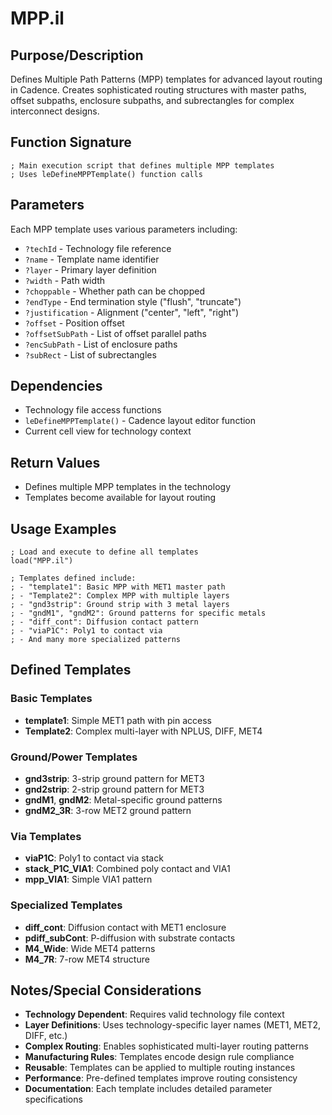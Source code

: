 # MPP.il

## Purpose/Description
Defines Multiple Path Patterns (MPP) templates for advanced layout routing in Cadence. Creates sophisticated routing structures with master paths, offset subpaths, enclosure subpaths, and subrectangles for complex interconnect designs.

## Function Signature
```skill
; Main execution script that defines multiple MPP templates
; Uses leDefineMPPTemplate() function calls
```

## Parameters
Each MPP template uses various parameters including:
- `?techId` - Technology file reference
- `?name` - Template name identifier
- `?layer` - Primary layer definition
- `?width` - Path width
- `?choppable` - Whether path can be chopped
- `?endType` - End termination style ("flush", "truncate")
- `?justification` - Alignment ("center", "left", "right")
- `?offset` - Position offset
- `?offsetSubPath` - List of offset parallel paths
- `?encSubPath` - List of enclosure paths
- `?subRect` - List of subrectangles

## Dependencies
- Technology file access functions
- `leDefineMPPTemplate()` - Cadence layout editor function
- Current cell view for technology context

## Return Values
- Defines multiple MPP templates in the technology
- Templates become available for layout routing

## Usage Examples
```skill
; Load and execute to define all templates
load("MPP.il")

; Templates defined include:
; - "template1": Basic MPP with MET1 master path
; - "Template2": Complex MPP with multiple layers
; - "gnd3strip": Ground strip with 3 metal layers
; - "gndM1", "gndM2": Ground patterns for specific metals
; - "diff_cont": Diffusion contact pattern
; - "viaP1C": Poly1 to contact via
; - And many more specialized patterns
```

## Defined Templates

### Basic Templates
- **template1**: Simple MET1 path with pin access
- **Template2**: Complex multi-layer with NPLUS, DIFF, MET4

### Ground/Power Templates  
- **gnd3strip**: 3-strip ground pattern for MET3
- **gnd2strip**: 2-strip ground pattern for MET3
- **gndM1**, **gndM2**: Metal-specific ground patterns
- **gndM2_3R**: 3-row MET2 ground pattern

### Via Templates
- **viaP1C**: Poly1 to contact via stack
- **stack_P1C_VIA1**: Combined poly contact and VIA1
- **mpp_VIA1**: Simple VIA1 pattern

### Specialized Templates
- **diff_cont**: Diffusion contact with MET1 enclosure
- **pdiff_subCont**: P-diffusion with substrate contacts
- **M4_Wide**: Wide MET4 patterns
- **M4_7R**: 7-row MET4 structure

## Notes/Special Considerations
- **Technology Dependent**: Requires valid technology file context
- **Layer Definitions**: Uses technology-specific layer names (MET1, MET2, DIFF, etc.)
- **Complex Routing**: Enables sophisticated multi-layer routing patterns
- **Manufacturing Rules**: Templates encode design rule compliance
- **Reusable**: Templates can be applied to multiple routing instances
- **Performance**: Pre-defined templates improve routing consistency
- **Documentation**: Each template includes detailed parameter specifications